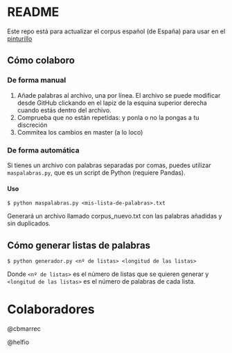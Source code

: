 # README
Este repo está para actualizar el corpus español (de España) para usar en el [pinturillo](https://skribbl.io/)

## Cómo colaboro

### De forma manual
1. Añade palabras al archivo, una por línea. El archivo se puede modificar desde GitHub clickando en el lapiz de la esquina superior derecha cuando estás dentro del archivo.
2. Comprueba que no están repetidas: y ponla o no la pongas a tu discreción
3. Commitea los cambios en master (a lo loco)

### De forma automática
Si tienes un archivo con palabras separadas por comas, puedes utilizar `maspalabras.py`, que es un script de Python (requiere Pandas).

#### Uso
`$ python maspalabras.py <mis-lista-de-palabras>.txt`

Generará un archivo llamado corpus_nuevo.txt con las palabras añadidas y sin duplicados.

## Cómo generar listas de palabras
`$ python generador.py <nº de listas> <longitud de las listas>`

Donde `<nº de listas>` es el número de listas que se quieren generar y `<longitud de las listas>` es el número de palabras de cada lista.

# Colaboradores

@cbmarrec

@helfio
